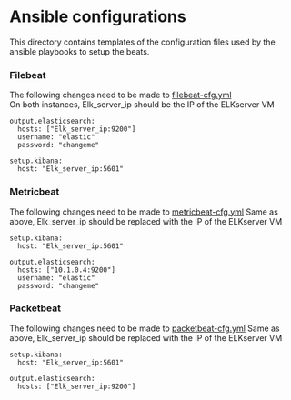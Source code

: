 # Ansible configurations

This directory contains templates of the configuration files used by the ansible playbooks to setup the beats.

### Filebeat 

The following changes need to be made to [filebeat-cfg.yml](filebeat-cfg.yml)   
On both instances, Elk_server_ip should be the IP of the ELKserver VM
```
output.elasticsearch:
  hosts: ["Elk_server_ip:9200"]
  username: "elastic"
  password: "changeme"
```

```
setup.kibana:
  host: "Elk_server_ip:5601" 
```

### Metricbeat

The following changes need to be made to [metricbeat-cfg.yml](metricbeat-cfg.yml) 
Same as above, Elk_server_ip should be replaced with the IP of the ELKserver VM
```
setup.kibana:
  host: "Elk_server_ip:5601"
```

```
output.elasticsearch:
  hosts: ["10.1.0.4:9200"]
  username: "elastic"
  password: "changeme"
```

### Packetbeat

The following changes need to be made to [packetbeat-cfg.yml](packetbeat-cfg.yml) 
Same as above, Elk_server_ip should be replaced with the IP of the ELKserver VM
```
setup.kibana:
  host: "Elk_server_ip:5601"
```

```
output.elasticsearch:
  hosts: ["Elk_server_ip:9200"]
```